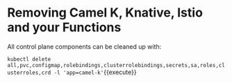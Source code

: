 # Removing Camel K, Knative, Istio and your Functions #

All control plane components can be cleaned up with:

`kubectl delete all,pvc,configmap,rolebindings,clusterrolebindings,secrets,sa,roles,clusterroles,crd -l 'app=camel-k'`{{execute}}
